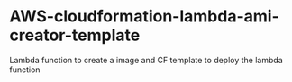 # AWS-cloudformation-lambda-ami-creator-template
Lambda function to create a image and CF template to deploy the lambda function
